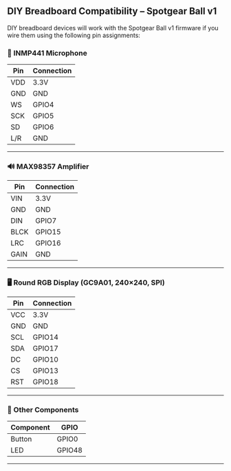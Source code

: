 
## DIY Breadboard Compatibility – Spotgear Ball v1

DIY breadboard devices will work with the Spotgear Ball v1 firmware if you wire them using the following pin assignments:

### 🎤 INMP441 Microphone

| Pin | Connection |
| --- | ---------- |
| VDD | 3.3V       |
| GND | GND        |
| WS  | GPIO4      |
| SCK | GPIO5      |
| SD  | GPIO6      |
| L/R | GND        |

---

### 🔊 MAX98357 Amplifier

| Pin  | Connection |
| ---- | ---------- |
| VIN  | 3.3V       |
| GND  | GND        |
| DIN  | GPIO7      |
| BLCK | GPIO15     |
| LRC  | GPIO16     |
| GAIN | GND        |

---

### 🖥️ Round RGB Display (GC9A01, 240×240, SPI)

| Pin | Connection |
| --- | ---------- |
| VCC | 3.3V       |
| GND | GND        |
| SCL | GPIO14     |
| SDA | GPIO17     |
| DC  | GPIO10     |
| CS  | GPIO13     |
| RST | GPIO18     |

---

### 🧠 Other Components

| Component | GPIO   |
| --------- | ------ |
| Button    | GPIO0  |
| LED       | GPIO48 |

---


